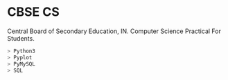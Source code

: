 # CBSE CS

Central Board of Secondary Education, IN. Computer Science Practical For Students.

```sh
> Python3
> Pyplot
> PyMySQL
> SQL
```